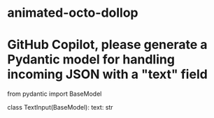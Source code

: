 # animated-octo-dollop
# GitHub Copilot, please generate a Pydantic model for handling incoming JSON with a "text" field
from pydantic import BaseModel

class TextInput(BaseModel):
    text: str
